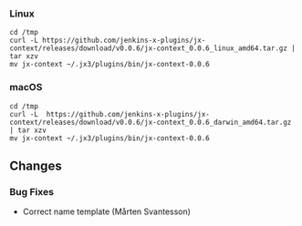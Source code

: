 ### Linux

```shell
cd /tmp
curl -L https://github.com/jenkins-x-plugins/jx-context/releases/download/v0.0.6/jx-context_0.0.6_linux_amd64.tar.gz | tar xzv 
mv jx-context ~/.jx3/plugins/bin/jx-context-0.0.6
```

### macOS

```shell
cd /tmp
curl -L  https://github.com/jenkins-x-plugins/jx-context/releases/download/v0.0.6/jx-context_0.0.6_darwin_amd64.tar.gz | tar xzv
mv jx-context ~/.jx3/plugins/bin/jx-context-0.0.6
```

## Changes

### Bug Fixes

* Correct name template (Mårten Svantesson)
